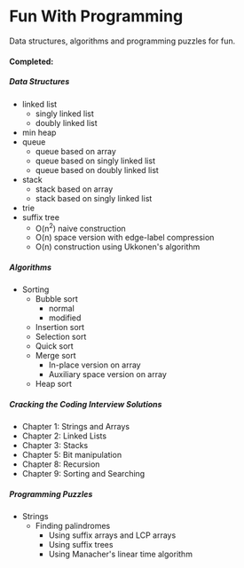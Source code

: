 Fun With Programming
==================

Data structures, algorithms and programming puzzles for fun.

#### Completed:

##### Data Structures
  - linked list
    - singly linked list
    - doubly linked list
  - min heap
  - queue
    - queue based on array
    - queue based on singly linked list
    - queue based on doubly linked list
  - stack
    - stack based on array
    - stack based on singly linked list
  - trie
  - suffix tree
    - O(n<sup>2</sup>) naive construction
    - O(n) space version with edge-label compression
    - O(n) construction using Ukkonen's algorithm

##### Algorithms
  - Sorting
    - Bubble sort
      - normal
      - modified
    - Insertion sort
    - Selection sort
    - Quick sort
    - Merge sort
      - In-place version on array
      - Auxiliary space version on array
    - Heap sort

##### Cracking the Coding Interview Solutions
  - Chapter 1: Strings and Arrays
  - Chapter 2: Linked Lists
  - Chapter 3: Stacks
  - Chapter 5: Bit manipulation
  - Chapter 8: Recursion
  - Chapter 9: Sorting and Searching

##### Programming Puzzles
  - Strings
    - Finding palindromes
      - Using suffix arrays and LCP arrays
      - Using suffix trees
      - Using Manacher's linear time algorithm
